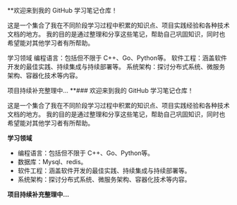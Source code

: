 **欢迎来到我的 GitHub 学习笔记仓库！

这是一个集合了我在不同阶段学习过程中积累的知识点、项目实践经验和各种技术文档的地方。
我的目的是通过整理和分享这些笔记，帮助自己巩固知识，同时也希望能对其他学习者有所帮助。

学习领域
编程语言：包括但不限于 C++、Go、Python等。
软件工程：涵盖软件开发的最佳实践、持续集成与持续部署等。
系统架构：探讨分布式系统、微服务架构、容器化技术等内容。

项目持续补充整理中...
**### 欢迎来到我的 GitHub 学习笔记仓库！

这是一个集合了我在不同阶段学习过程中积累的知识点、项目实践经验和各种技术文档的地方。
我的目的是通过整理和分享这些笔记，帮助自己巩固知识，同时也希望能对其他学习者有所帮助。

**学习领域**

- 编程语言：包括但不限于 C++、Go、Python等。
- 数据库：Mysql、redis。
- 软件工程：涵盖软件开发的最佳实践、持续集成与持续部署等。
- 系统架构：探讨分布式系统、微服务架构、容器化技术等内容。

**项目持续补充整理中...**


